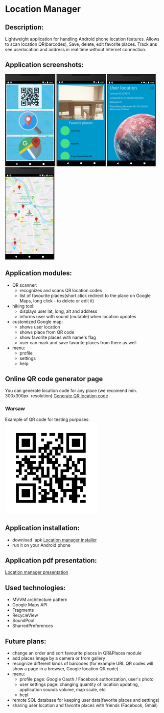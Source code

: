 # Location Manager

## Description:
  Lightweight application for handling Android phone location features. Allows to scan location QR(barcodes), Save, delete, edit favorite places. Track ans see userlocation and address in real time without Internet connection. 
  
## Application screenshots:
![Game process](https://github.com/Harnet69/Location/blob/master/app/GitHubMediaFile/main_screen_v.png)
![Game process](https://github.com/Harnet69/Location/blob/master/app/GitHubMediaFile/QR_scan_fav_pl.png)
![Game process](https://github.com/Harnet69/Location/blob/master/app/GitHubMediaFile/hike.png)
![Game process](https://github.com/Harnet69/Location/blob/master/app/GitHubMediaFile/Google_maps.png)

## Application modules: 
- QR scanner:
   - recognizes and scans QR location codes
   - list of favourite places(short click redirect to the place on Google Maps, long click - to delete or edit it)
- hiking tool:
   - displays user lat, long, alt and address
   - informs user with sound (mutable) when location updates
- customized Google map:
   - shows user location
   - shows place from QR code
   - show favorite places with name's flag
   - user can mark and save favorite places from there as well
- menu:
   - profile
   - settings
   - help
   
## Online QR code generator page
You can generate location code for any place (we recomend min. 300x300px. resolution)
[Generate QR location code](https://qrickit.com/qrickit_apps/qrickit_qrcode_creator_text.php)
### Warsaw
Example of QR code for testing purposes: 
![Game process](https://github.com/Harnet69/Location/blob/master/app/GitHubMediaFile/Warsaw.png)

## Application installation:
- download .apk [Location manager installer](https://drive.google.com/file/d/1ei8HSaC6wGgUoAcRrGC3ehEx4yVbQVt9/view?usp=sharing)
- run it on your Android phone

## Application pdf presentation: 
[Location manager presentation](https://drive.google.com/file/d/1DdzJGwpPzItiWG67BYHCk3LdBrFXkCwb/view?usp=sharing)

## Used technologies:
- MVVM architecture pattern
- Google Maps API
- Fragments
- RecycleView
- SoundPool
- SharredPreferences

## Future plans:
- change an order and sort favourite places in QR&Places module
- add places image by a camera or from gallery 
- recognize different kinds of barcodes (for example URL QR codes will show a page in a browser, Google location QR code)
- menu:
   - profile page: Google Oauth / Facebook authorization, user's photo
   - user settings page: changing quantity of location updating, application sounds volume, map scale, etc
   - hepl
- remote SQL database for keeping user data(favorite places and settings)
- sharing user location and favorite places with friends (Facebook, Gmail)
